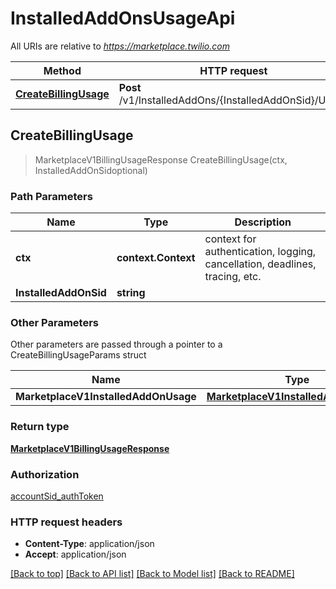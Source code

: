 # InstalledAddOnsUsageApi

All URIs are relative to *https://marketplace.twilio.com*

Method | HTTP request | Description
------------- | ------------- | -------------
[**CreateBillingUsage**](InstalledAddOnsUsageApi.md#CreateBillingUsage) | **Post** /v1/InstalledAddOns/{InstalledAddOnSid}/Usage | 



## CreateBillingUsage

> MarketplaceV1BillingUsageResponse CreateBillingUsage(ctx, InstalledAddOnSidoptional)





### Path Parameters


Name | Type | Description
------------- | ------------- | -------------
**ctx** | **context.Context** | context for authentication, logging, cancellation, deadlines, tracing, etc.
**InstalledAddOnSid** | **string** | 

### Other Parameters

Other parameters are passed through a pointer to a CreateBillingUsageParams struct


Name | Type | Description
------------- | ------------- | -------------
**MarketplaceV1InstalledAddOnUsage** | [**MarketplaceV1InstalledAddOnUsage**](MarketplaceV1InstalledAddOnUsage.md) | 

### Return type

[**MarketplaceV1BillingUsageResponse**](MarketplaceV1BillingUsageResponse.md)

### Authorization

[accountSid_authToken](../README.md#accountSid_authToken)

### HTTP request headers

- **Content-Type**: application/json
- **Accept**: application/json

[[Back to top]](#) [[Back to API list]](../README.md#documentation-for-api-endpoints)
[[Back to Model list]](../README.md#documentation-for-models)
[[Back to README]](../README.md)

